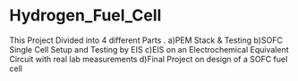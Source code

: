 # Hydrogen_Fuel_Cell
This Project Divided into 4 different Parts . a)PEM Stack &amp; Testing b)SOFC Single Cell Setup and Testing by EIS c)EIS on an Electrochemical Equivalent Circuit with real lab measurements d)Final Project on design of a SOFC fuel cell
